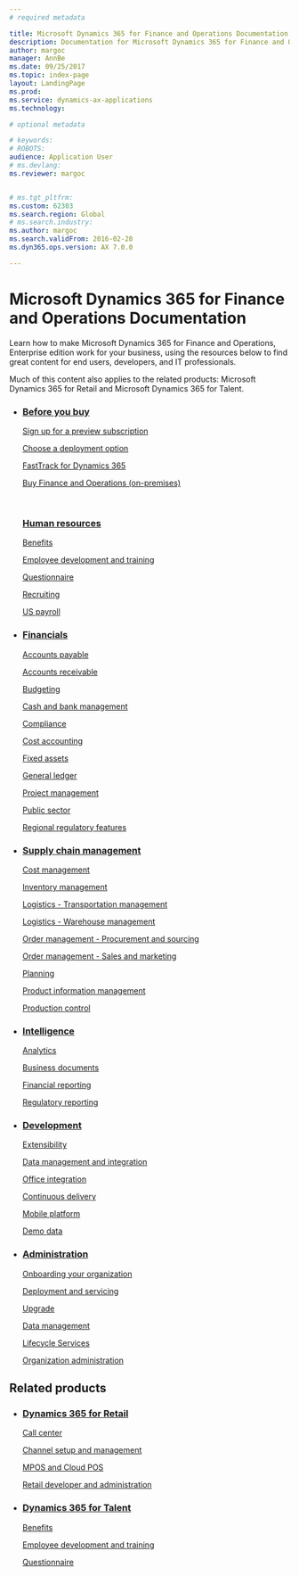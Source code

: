 ```yaml
---
# required metadata

title: Microsoft Dynamics 365 for Finance and Operations Documentation
description: Documentation for Microsoft Dynamics 365 for Finance and Operations, Enterprise edition. 
author: margoc
manager: AnnBe
ms.date: 09/25/2017
ms.topic: index-page
layout: LandingPage
ms.prod: 
ms.service: dynamics-ax-applications
ms.technology: 

# optional metadata

# keywords: 
# ROBOTS: 
audience: Application User
# ms.devlang: 
ms.reviewer: margoc


# ms.tgt_pltfrm: 
ms.custom: 62303
ms.search.region: Global
# ms.search.industry: 
ms.author: margoc
ms.search.validFrom: 2016-02-28
ms.dyn365.ops.version: AX 7.0.0

---
```


# Microsoft Dynamics 365 for Finance and Operations Documentation

Learn how to make Microsoft Dynamics 365 for Finance and Operations, Enterprise edition work for your business, using the resources below to find great content for end users, developers, and IT professionals. 

Much of this content also applies to the related products: Microsoft Dynamics 365 for Retail and Microsoft Dynamics 365 for Talent. 

<div id="main" class="v2">

<ul class="panelContent cardsF">
    <li>
        <div class="cardSize">
            <div class="cardPadding">
                <div class="card">
                    <div class="cardImageOuter">
                        <!-- <div class="cardImage">
                            <img src="/media/common/i_get-started.svg" alt="Get started icon" />
                        </div>-->
                    </div>
                    <div class="cardText">
                        <h3><a href="fin-and-ops/get-started/before-you-buy.md">Before you buy</a></h3>
                        <p><a href="dev-itpro/dev-tools/sign-up-preview-subscription.md">Sign up for a preview subscription</a></p>
                        <p><a href="dev-itpro/deployment/choose-deployment-type.md">Choose a deployment option</a></p>
                        <p><a href="fin-and-ops/get-started/fasttrack-dynamics-365-overview.md">FastTrack for Dynamics 365</a></p>
                        <p><a href="fin-and-ops/get-started/purchase-on-premises.md">Buy Finance and Operations (on-premises)</a></p>
                        <br>
                        <H3><a href="fin-and-ops/hr/hr-landing-page.md">Human resources</a></h3>
<p><a href="talent/manage-benefit-program.md">Benefits</a></p>
<p><a href="talent/performance-management-overview.md">Employee development and training</a></p>
<p><a href="talent/questionnaires.md">Questionnaire</a></p></p>
<p><a href="fin-and-ops/hr/manage-recruiting-process.md">Recruiting</a></p>
<p><a href="fin-and-ops/hr/localizations/noam-usa-payroll.md">US payroll</a>
                </div>
                </div>
            </div>
        </div>
    </li>
    <li>
        <div class="cardSize">
            <div class="cardPadding">
                <div class="card">
                    <div class="cardImageOuter">
                        <!-- <div class="cardImage">
                            <img src="/media/common/i_management.svg" alt="Design icon" />
                        </div>-->
                    </div>
                    <div class="cardText">
                        <h3><a href="financials/index.md">Financials</a></h3>
<p><a href="financials/accounts-payable/accounts-payable.md">Accounts payable</a></p>
<p><a href="financials/accounts-receivable/accounts-receivable.md">Accounts receivable</a></p>
<p><a href="financials/budgeting/budgeting-overview.md">Budgeting</a></p>
<p><a href="financials/cash-bank-management/cash-bank-management.md">Cash and bank management</a></p>
<p><a href="financials/general-ledger/audit-policy-rules.md">Compliance</a></p>
<p><a href="financials/cost-accounting/cost-accounting-home-page.md">Cost accounting</a></p>
<p><a href="financials/fixed-assets/fixed-assets.md">Fixed assets</a></p>
<p><a href="financials/general-ledger/general-ledger.md">General ledger</a></p>
<p><a href="financials/project-management/overview-project-management-accounting.md">Project management</a></p>
<p><a href="financials/public-sector/public-sector-functionality.md">Public sector</a></p>
<p><a href="dev-itpro/lcs-solutions/country-region.md">Regional regulatory features</a></p>
                    </div>
                </div>
            </div>
        </div>
    </li>
    <li>
        <div class="cardSize">
            <div class="cardPadding">
                <div class="card">
                  <div class="cardImageOuter">
                        <!--<div class="cardImage">
                            <img src="/media/common/i_upgrade.svg" alt="Publish icon" />
                        </div>-->
                    </div>
                    <div class="cardText">
<h3><a href="supply-chain/index.md">Supply chain management</a></h3>
<p><a href="supply-chain/cost-management/costing-sheets.md">Cost management</a></p>
<p><a href="supply-chain/inventory/inventory-locations.md">Inventory management</a></p>
<p><a href="supply-chain/transportation/transportation-management-overview.md">Logistics - Transportation management</a></p>
<p><a href="supply-chain/warehousing/warehouse-configuration.md">Logistics - Warehouse management</a></p>
<p><a href="supply-chain/procurement/procurement-sourcing-overview.md">Order management - Procurement and sourcing</a></p>
<p><a href="supply-chain/sales-marketing/overview-sales-marketing.md">Order management - Sales and marketing</a></p>
<p><a href="supply-chain/master-planning/master-plans.md">Planning</a></p>
<p><a href="supply-chain/pim/product-information.md">Product information management</a></p>
<p><a href="supply-chain/production-control/create-production-orders.md">Production control</a></p>
                    </div>
                </div>
            </div>
        </div>
    </li>
    <li>
        <div class="cardSize">
            <div class="cardPadding">
                <div class="card">
                    <div class="cardImageOuter">
                        <!--<div class="cardImage">
                            <img src="/media/common/i_api-reference.svg" alt="API Ref icon" />
                        </div>-->
                    </div>
                    <div class="cardText">
<h3><a href="dev-itpro/analytics/information-access-reporting.md">Intelligence</a></h3>
<p><a href="dev-itpro/analytics/analytics.md">Analytics</a></p>
<p><a href="dev-itpro/analytics/document-reporting-services.md">Business documents</a></p>
<p><a href="dev-itpro/analytics/financial-reporting-intro.md">Financial reporting</a></p>
<p><a href="dev-itpro/analytics/general-electronic-reporting.md">Regulatory reporting</a></p>
                    </div>
                </div>
            </div>
        </div>
    </li>
    <li>
        <div class="cardSize">
            <div class="cardPadding">
                <div class="card">
                    <div class="cardImageOuter">
                        <!--<div class="cardImage">
                            <img src="/media/common/i_multi-connect.svg" alt="Related links icon" />
                        </div>-->
                    </div>
                    <div class="cardText">
                       <h3><a href="dev-itpro/dev-tools/developer-home-page.md">Development</h3>
<p><a href="dev-itpro/extensibility/extensibility-home-page.md">Extensibility</a></p>
<p><a href="dev-itpro/data-entities/data-entities.md">Data management and integration</a></p>
<p><a href="dev-itpro/office-integration/office-integration.md">Office integration</a></p>
<p><a href="dev-itpro/dev-tools/continuous-delivery-home-page.md">Continuous delivery</a></p>
<p><a href="dev-itpro/mobile-apps/platform/mobile-platform-home-page.md">Mobile platform</a></p>
<p><a href="fin-and-ops/get-started/demo-data.md">Demo data</a></p>
                    </div>
                </div>
            </div>
        </div>
    </li>
        <li>
        <div class="cardSize">
            <div class="cardPadding">
                <div class="card">
                    <div class="cardImageOuter">
                        <!--<div class="cardImage">
                            <img src="/media/common/i_multi-connect.svg" alt="Related links icon" />
                        </div>-->
                    </div>
                    <div class="cardText">
<h3><a href="dev-itpro/sysadmin/system-administration-home-page.md">Administration</h3>
<p><a href="fin-and-ops/get-started/onboarding-home.md">Onboarding your organization</a></p>
<p><a href="dev-itpro/deployment/deploy-demo-environment.md">Deployment and servicing</a></p>
<p><a href="dev-itpro/migration-upgrade/upgrade-home-page.md">Upgrade</a></p>
<p><a href="dev-itpro/data-entities/data-management-integration-data-entity.md">Data management</a></p>
<p><a href="dev-itpro/lifecycle-services/lcs.md">Lifecycle Services</a></p>
<p><a href="fin-and-ops/organization-administration/organization-administration-home-page.md">Organization administration</a></p>
                    </div>
                </div>
            </div>
        </div>
    </li>
</ul>

<h2>Related products</h2>

<ul class="panelContent cardsF">
    <li>
        <div class="cardSize">
            <div class="cardPadding">
                <div class="card">
                    <div class="cardImageOuter">
                        <!--<div class="cardImage">
                            <img src="/media/common/i_multi-connect.svg" alt="Related links icon" />
                        </div>-->
                    </div>
                    <div class="cardText">
<h3><a href="retail/index.md">Dynamics 365 for Retail</a></h3>
<p><a href="retail/call-center-functionality.md">Call center</p>
<p><a href="retail/define-maintain-retail-channels.md">Channel setup and management</p>
<p><a href="retail/retail-peripherals-overview.md">MPOS and Cloud POS</p>
<p><a href="retail/dev-itpro/dev-retail-home-page.md">Retail developer and administration</p>
                    </div>
                </div>
            </div>
        </div>
    </li>
    <li>
        <div class="cardSize">
            <div class="cardPadding">
                <div class="card">
                    <div class="cardImageOuter">
                        <!--<div class="cardImage">
                            <img src="/media/common/i_multi-connect.svg" alt="Related links icon" />
                        </div>-->
                    </div>
                    <div class="cardText">
<h3><a href="talent/index.md">Dynamics 365 for Talent</a></h3>
<p><a href="talent/manage-benefit-program.md">Benefits</a></p>
<p><a href="talent/performance-management-overview.md">Employee development and training</a></p>
<p><a href="talent/questionnaires.md">Questionnaire</a></p>
                    </div>
                </div>
            </div>
        </div>
    </li>

</ul>
